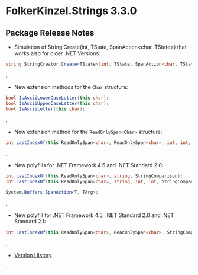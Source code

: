 # FolkerKinzel.Strings 3.3.0
## Package Release Notes

- Simulation of String.Create<TState>(int, TState, SpanAction<char, TState>) that works also for 
older .NET Versions:
```csharp
string StringCreator.Create<TState>(int, TState, SpanAction<char, TState>);
```

.
- New extension methods for the `Char` structure:
```csharp
bool IsAsciiLowerCaseLetter(this char);
bool IsAsciiUpperCaseLetter(this char);
bool IsAsciiLetter(this char);
```
.

- New extension method for the `ReadOnlySpan<Char>` structure:
```csharp
int LastIndexOf(this ReadOnlySpan<char>, ReadOnlySpan<char>, int, int, StringComparison);
```
.

- New polyfills for .NET Framework 4.5 and .NET Standard 2.0:
```csharp
int LastIndexOf(this ReadOnlySpan<char>, string, StringComparison);
int LastIndexOf(this ReadOnlySpan<char>, string, int, int, StringComparison);

System.Buffers.SpanAction<T, TArg>;
```
.

- New polyfill for .NET Framework 4.5, .NET Standard 2.0 and .NET Standard 2.1:
```csharp
int LastIndexOf(this ReadOnlySpan<char>, ReadOnlySpan<char>, StringComparison);
```
.

- [Version History](https://github.com/FolkerKinzel/Strings/releases)

.
